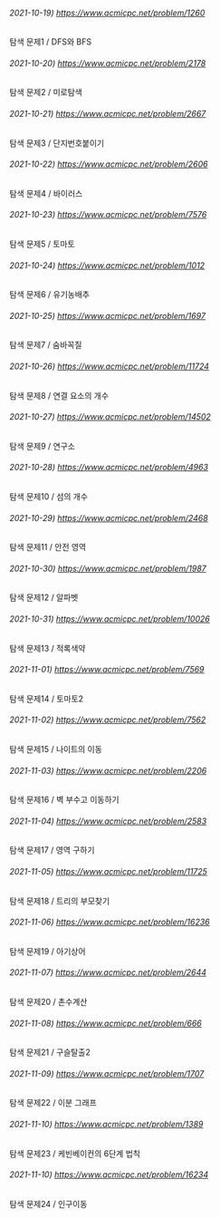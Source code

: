 ###### 2021-10-19) https://www.acmicpc.net/problem/1260
탐색 문제1 / DFS와 BFS

###### 2021-10-20) https://www.acmicpc.net/problem/2178
탐색 문제2 / 미로탐색

###### 2021-10-21) https://www.acmicpc.net/problem/2667
탐색 문제3 / 단지번호붙이기

###### 2021-10-22) https://www.acmicpc.net/problem/2606
탐색 문제4 / 바이러스

###### 2021-10-23) https://www.acmicpc.net/problem/7576
탐색 문제5  / 토마토

###### 2021-10-24) https://www.acmicpc.net/problem/1012
탐색 문제6  / 유기농배추

###### 2021-10-25) https://www.acmicpc.net/problem/1697
탐색 문제7  / 숨바꼭질

###### 2021-10-26) https://www.acmicpc.net/problem/11724
탐색 문제8  / 연결 요소의 개수

###### 2021-10-27) https://www.acmicpc.net/problem/14502
탐색 문제9  / 연구소

###### 2021-10-28) https://www.acmicpc.net/problem/4963
탐색 문제10  / 섬의 개수

###### 2021-10-29) https://www.acmicpc.net/problem/2468
탐색 문제11  / 안전 영역

###### 2021-10-30) https://www.acmicpc.net/problem/1987
탐색 문제12  / 알파벳

###### 2021-10-31) https://www.acmicpc.net/problem/10026
탐색 문제13  / 적록색약

###### 2021-11-01) https://www.acmicpc.net/problem/7569
탐색 문제14  / 토마토2

###### 2021-11-02) https://www.acmicpc.net/problem/7562
탐색 문제15  / 나이트의 이동

###### 2021-11-03) https://www.acmicpc.net/problem/2206
탐색 문제16  / 벽 부수고 이동하기

###### 2021-11-04) https://www.acmicpc.net/problem/2583
탐색 문제17  / 영역 구하기

###### 2021-11-05) https://www.acmicpc.net/problem/11725
탐색 문제18  / 트리의 부모찾기

###### 2021-11-06) https://www.acmicpc.net/problem/16236
탐색 문제19  / 아기상어

###### 2021-11-07) https://www.acmicpc.net/problem/2644
탐색 문제20  / 촌수계산

###### 2021-11-08) https://www.acmicpc.net/problem/666
탐색 문제21  / 구슬탈출2

###### 2021-11-09) https://www.acmicpc.net/problem/1707
탐색 문제22  / 이분 그래프

###### 2021-11-10) https://www.acmicpc.net/problem/1389
탐색 문제23  / 케빈베이컨의 6단계 법칙

###### 2021-11-10) https://www.acmicpc.net/problem/16234
탐색 문제24  / 인구이동
